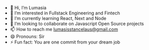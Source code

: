 - 👋 Hi, I’m Lumasia
- 👀 I’m interested in Fullstack Engineering and Fintech
- 🌱 I’m currently learning React, Next and Node
- 💞️ I’m looking to collaborate on Javascript Open Source projects
- 📫 How to reach me <lumasisstancelaus@gmail.com>
- 😄 Pronouns: Sir
- ⚡ Fun fact: You are one commit from your dream job

<!---
lumasia07/lumasia07 is a ✨ special ✨ repository because its `README.md` (this file) appears on your GitHub profile.
You can click the Preview link to take a look at your changes.
--->
